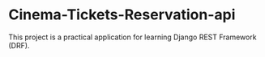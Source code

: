 # Cinema-Tickets-Reservation-api
This project is a practical application for learning Django REST Framework (DRF).

